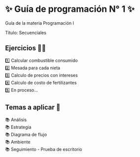 <h1 align="left">✨ Guía de programación N° 1 ✨ </h1>
<p align="left">Guía de la materia Programación I</p>
<p align="left">Título: Secuenciales</p>
<h2 align="left">Ejercicios 💪🏻</h2>
<p align="left">1️⃣ Calcular combustible consumido<br>2️⃣ Mesada para cada nieta<br>3️⃣ Calculo de precios con intereses<br>4️⃣ Calculo de costo de fertilizantes<br>5️⃣ En proceso...</p>
<h2 align="left">Temas a aplicar 📓</h2>
<p align="left">📚 Análisis <br>📚 Estrategia<br>📚 Diagrama de flujo<br>📚 Ambiente<br>📚 Seguimiento - Prueba de escritorio</p>
